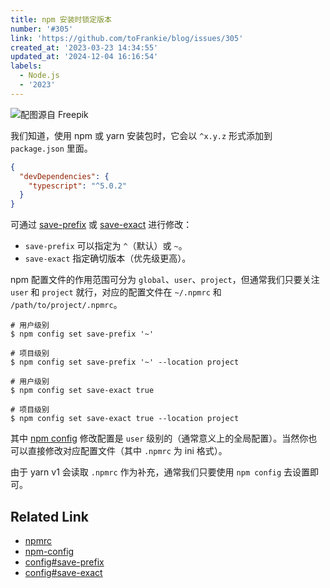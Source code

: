 ```yaml
---
title: npm 安装时锁定版本
number: '#305'
link: 'https://github.com/toFrankie/blog/issues/305'
created_at: '2023-03-23 14:34:55'
updated_at: '2024-12-04 16:16:54'
labels:
  - Node.js
  - '2023'
---
```


![配图源自 Freepik](https://cdn.jsdelivr.net/gh/toFrankie/blog@main/images/2023/3/1679576865201.png)

我们知道，使用 npm 或 yarn 安装包时，它会以 `^x.y.z` 形式添加到 `package.json` 里面。

```json
{
  "devDependencies": {
    "typescript": "^5.0.2"
  }
}
```

可通过 [save-prefix](https://docs.npmjs.com/cli/v9/using-npm/config?v=true#save-prefix)  或 [save-exact](https://docs.npmjs.com/cli/v9/using-npm/config?v=true#save-exact) 进行修改：

* `save-prefix` 可以指定为 `^`（默认）或 `~`。
* `save-exact` 指定确切版本（优先级更高）。

npm 配置文件的作用范围可分为 `global`、`user`、`project`，但通常我们只要关注 `user` 和 `project` 就行，对应的配置文件在 `~/.npmrc` 和 `/path/to/project/.npmrc`。


```shell
# 用户级别
$ npm config set save-prefix '~'

# 项目级别
$ npm config set save-prefix '~' --location project
```

```shell
# 用户级别
$ npm config set save-exact true

# 项目级别
$ npm config set save-exact true --location project
```

其中 [npm config](https://docs.npmjs.com/cli/v9/commands/npm-config#location) 修改配置是 `user` 级别的（通常意义上的全局配置）。当然你也可以直接修改对应配置文件（其中 `.npmrc` 为 ini 格式）。

由于 yarn v1 会读取 `.npmrc` 作为补充，通常我们只要使用 `npm config` 去设置即可。

## Related Link

- [npmrc](https://docs.npmjs.com/cli/v9/configuring-npm/npmrc#files)
- [npm-config](https://docs.npmjs.com/cli/v9/commands/npm-config)
- [config#save-prefix](https://docs.npmjs.com/cli/v9/using-npm/config?v=true#save-prefix)
- [config#save-exact](https://docs.npmjs.com/cli/v9/using-npm/config?v=true#save-exact)
